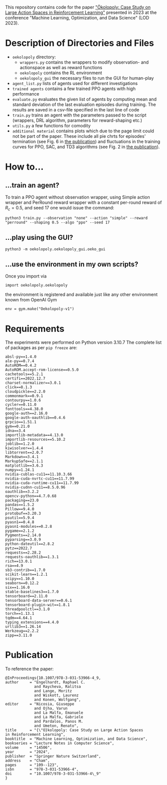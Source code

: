 This repository contains code for the paper ["Ökolopoly: Case Study on Large Action Spaces in Reinforcement Learning"](https://doi.org/10.1007/978-3-031-53966-4_9) presented in 2023 at the conference "Machine Learning, Optimization, and Data Science" (LOD 2023).

# Description of Directories and Files
- `oekolopoly` directory:
  - `wrappers.py` contains the wrappers to modify observation- and actionspace as well as reward functions
  - `oekolopoly` contains the RL environment
  - `oekolopoly_gui` the necessary files to run the GUI for human-play
- `agent_list.py` lists of agents used for different investigations
- `trained agents` contains a few trained PPO agents with high performance
- `evaluate.py` evaluates the given list of agents by computing mean and standard deviation of the last evaluation episodes during training. The results are saved in a csv-file specified in the last line of code
- `train.py` trains an agent with the parameters passed to the script (wrappers, DRL algorithm, parameters for reward-shaping etc.)
- `utils.py` a few functions for comodity
- `additional material` contains plots which due to the page limit could not be part of the paper. These include all pie chrts for episodes' termination (see Fig. 6 in [the publication](#Publication)) and fluctuations in the training curves for PPO, SAC, and TD3 algorithms (see Fig. 2 in [the publication](#Publication)).

# How to...
## ...train an agent?
To train a PPO agent without observation wrapper, using Simple action wrapper and PerRound reward wrapper with a constant per-round reward of $R_c=0.5$, and seed 17 one would issue the command:

	python3 train.py --observation "none" --action "simple" --reward "perround" --shaping 0.5 --algo "ppo" --seed 17
## ...play using the GUI?
	python3 -m oekolopoly.oekolopoly_gui.oeko_gui
## ...use the environment in my own scripts?
Once you import via

    import oekolopoly.oekolopoly

the environment is registered and available just like any other environment known from OpenAI Gym

    env = gym.make("Oekolopoly-v1")

# Requirements
The experiments were performed on Python version 3.10.7
The complete list of packages as per `pip freeze` are:
```
absl-py==1.4.0
ale-py==0.7.4
AutoROM==0.4.2
AutoROM.accept-rom-license==0.5.0
cachetools==5.2.1
certifi==2022.12.7
charset-normalizer==3.0.1
click==8.1.3
cloudpickle==2.2.0
commonmark==0.9.1
contourpy==1.0.6
cycler==0.11.0
fonttools==4.38.0
google-auth==2.16.0
google-auth-oauthlib==0.4.6
grpcio==1.51.1
gym==0.21.0
idna==3.4
importlib-metadata==4.13.0
importlib-resources==5.10.2
joblib==1.2.0
kiwisolver==1.4.4
libtorrent==2.0.7
Markdown==3.4.1
MarkupSafe==2.1.1
matplotlib==3.6.3
numpy==1.24.1
nvidia-cublas-cu11==11.10.3.66
nvidia-cuda-nvrtc-cu11==11.7.99
nvidia-cuda-runtime-cu11==11.7.99
nvidia-cudnn-cu11==8.5.0.96
oauthlib==3.2.2
opencv-python==4.7.0.68
packaging==23.0
pandas==1.5.2
Pillow==9.4.0
protobuf==3.20.3
psutil==5.9.4
pyasn1==0.4.8
pyasn1-modules==0.2.8
pygame==2.1.2
Pygments==2.14.0
pyparsing==3.0.9
python-dateutil==2.8.2
pytz==2022.7
requests==2.28.2
requests-oauthlib==1.3.1
rich==13.0.1
rsa==4.9
sb3-contrib==1.7.0
scikit-learn==1.2.1
scipy==1.10.0
seaborn==0.12.2
six==1.16.0
stable-baselines3==1.7.0
tensorboard==2.11.0
tensorboard-data-server==0.6.1
tensorboard-plugin-wit==1.8.1
threadpoolctl==3.1.0
torch==1.13.1
tqdm==4.64.1
typing_extensions==4.4.0
urllib3==1.26.14
Werkzeug==2.2.2
zipp==3.11.0
```

# Publication
To reference the paper:
```
@InProceedings{10.1007/978-3-031-53966-4_9,
author     = "Engelhardt, Raphael C.
             and Raycheva, Ralitsa
             and Lange, Moritz
             and Wiskott, Laurenz
             and Konen, Wolfgang",
editor     = "Nicosia, Giuseppe
             and Ojha, Varun
             and La Malfa, Emanuele
             and La Malfa, Gabriele
             and Pardalos, Panos M.
             and Umeton, Renato",
title      = "{\"O}kolopoly: Case Study on Large Action Spaces in Reinforcement Learning",
booktitle  = "Machine Learning, Optimization, and Data Science",
bookseries = "Lecture Notes in Computer Science",
volume     = "14506",
year       = "2024",
publisher  = "Springer Nature Switzerland",
address    = "Cham",
pages      = "109--123",
isbn       = "978-3-031-53966-4",
doi        = "10.1007/978-3-031-53966-4\_9"
}
```
